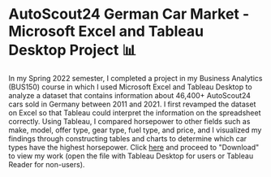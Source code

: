 # AutoScout24 German Car Market - Microsoft Excel and Tableau Desktop Project :bar_chart:
In my Spring 2022 semester, I completed a project in my Business Analytics (BUS150) course in which I used Microsoft Excel and Tableau Desktop to analyze a dataset that contains information about 46,400+ AutoScout24 cars sold in Germany between 2011 and 2021. I first revamped the dataset on Excel so that Tableau could interpret the information on the spreadsheet correctly. Using Tableau, I compared horsepower to other fields such as make, model, offer type, gear type, fuel type, and price, and I visualized my findings through constructing tables and charts to determine which car types have the highest horsepower. Click [here](https://github.com/icg42/autoscout24-german-car-market/blob/main/AutoScout24%20German%20Car%20Market%20Tableau.twbx) and proceed to "Download" to view my work (open the file with Tableau Desktop for users or Tableau Reader for non-users).
